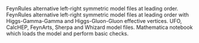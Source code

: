 FeynRules alternative left-right symmetric model files at leading order.
FeynRules alternative left-right symmetric model files at leading order with Higgs-Gamma-Gamma and Higgs-Gluon-Gluon effective vertices.
UFO, CalcHEP, FeynArts, Sherpa and Whizard model files.
Mathematica notebook which loads the model and perform basic checks.

